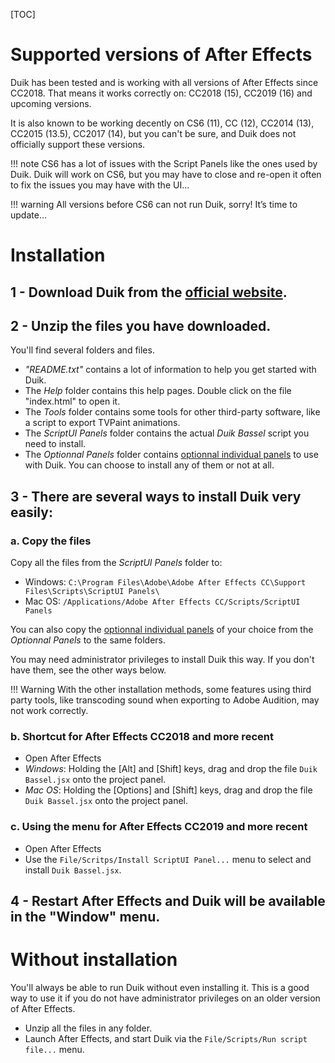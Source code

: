 [TOC]

# Supported versions of After Effects 

Duik has been tested and is working with all versions of After Effects since CC2018. That means it works correctly on:
CC2018 (15), CC2019 (16) and upcoming versions.

It is also known to be working decently on CS6 (11), CC (12), CC2014 (13), CC2015 (13.5), CC2017 (14), but you can't be sure, and Duik does not officially support these versions.

!!! note
    CS6 has a lot of issues with the Script Panels like the ones used by Duik. Duik will work on CS6, but you may have to close and re-open it often to fix the issues you may have with the UI…

!!! warning
    All versions before CS6 can not run Duik, sorry! It’s time to update…

# Installation

## **1 - Download** Duik from the [official website](https://rainboxprod.coop/en/tools/duik/).


## **2 - Unzip** the files you have downloaded.

You'll find several folders and files.

- *"README.txt"* contains a lot of information to help you get started with Duik.
- The *Help* folder contains this help pages. Double click on the file "index.html" to open it.
- The *Tools* folder contains some tools for other third-party software, like a script to export TVPaint animations.
- The *ScriptUI Panels* folder contains the actual *Duik Bassel* script you need to install.
- The *Optionnal Panels* folder contains [optionnal individual panels](first-look-at-duik.md#individual-panels) to use with Duik. You can choose to install any of them or not at all.


## **3 -** There are several ways to install Duik very easily:  

### a. Copy the files

Copy all the files from the *ScriptUI Panels* folder to:

- Windows: `C:\Program Files\Adobe\Adobe After Effects CC\Support Files\Scripts\ScriptUI Panels\`  
- Mac OS: `/Applications/Adobe After Effects CC/Scripts/ScriptUI Panels`

You can also copy the [optionnal individual panels](first-look-at-duik.md#individual-panels) of your choice from the *Optionnal Panels* to the same folders.

You may need administrator privileges to install Duik this way. If you don't have them, see the other ways below.

!!! Warning
    With the other installation methods, some features using third party tools, like transcoding sound when exporting to Adobe Audition, may not work correctly.

### b. Shortcut for After Effects CC2018 and more recent

- Open After Effects  
- *Windows*: Holding the [Alt] and [Shift] keys, drag and drop the file `Duik Bassel.jsx` onto the project panel.  
- *Mac OS*: Holding the [Options] and [Shift] keys, drag and drop the file `Duik Bassel.jsx` onto the project panel.  

### c. Using the menu for After Effects CC2019 and more recent

- Open After Effects  
- Use the `File/Scritps/Install ScriptUI Panel...` menu to select and install `Duik Bassel.jsx`.  

## **4 - Restart** After Effects and Duik will be available in the "Window" menu.

# Without installation 

You'll always be able to run Duik without even installing it. This is a good way to use it if you do not have administrator privileges on an older version of After Effects.

- Unzip all the files in any folder.  
- Launch After Effects, and start Duik via the `File/Scripts/Run script file...` menu.
